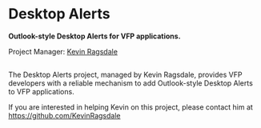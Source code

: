 # Desktop Alerts
**Outlook-style Desktop Alerts for VFP applications.**

Project Manager: [Kevin Ragsdale](mailto:kevin@kevinragsdale.net)

##
The Desktop Alerts project, managed by Kevin Ragsdale, provides VFP developers with a reliable mechanism to add Outlook-style Desktop Alerts to VFP applications. 

If you are interested in helping Kevin on this project, please contact him at https://github.com/KevinRagsdale

